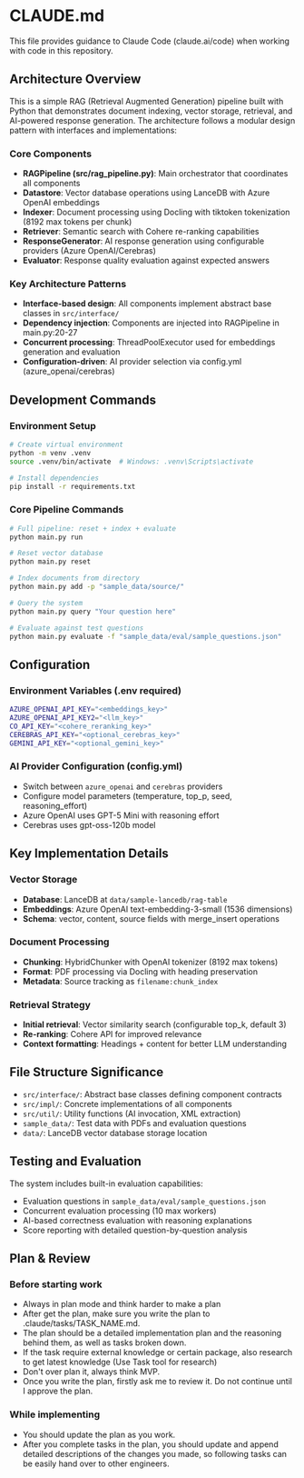 # CLAUDE.md

This file provides guidance to Claude Code (claude.ai/code) when working with code in this repository.

## Architecture Overview

This is a simple RAG (Retrieval Augmented Generation) pipeline built with Python that demonstrates document indexing, vector storage, retrieval, and AI-powered response generation. The architecture follows a modular design pattern with interfaces and implementations:

### Core Components

- **RAGPipeline (src/rag_pipeline.py)**: Main orchestrator that coordinates all components
- **Datastore**: Vector database operations using LanceDB with Azure OpenAI embeddings
- **Indexer**: Document processing using Docling with tiktoken tokenization (8192 max tokens per chunk)
- **Retriever**: Semantic search with Cohere re-ranking capabilities
- **ResponseGenerator**: AI response generation using configurable providers (Azure OpenAI/Cerebras)
- **Evaluator**: Response quality evaluation against expected answers

### Key Architecture Patterns

- **Interface-based design**: All components implement abstract base classes in `src/interface/`
- **Dependency injection**: Components are injected into RAGPipeline in main.py:20-27
- **Concurrent processing**: ThreadPoolExecutor used for embeddings generation and evaluation
- **Configuration-driven**: AI provider selection via config.yml (azure_openai/cerebras)

## Development Commands

### Environment Setup
```bash
# Create virtual environment
python -m venv .venv
source .venv/bin/activate  # Windows: .venv\Scripts\activate

# Install dependencies
pip install -r requirements.txt
```

### Core Pipeline Commands
```bash
# Full pipeline: reset + index + evaluate
python main.py run

# Reset vector database
python main.py reset

# Index documents from directory
python main.py add -p "sample_data/source/"

# Query the system
python main.py query "Your question here"

# Evaluate against test questions
python main.py evaluate -f "sample_data/eval/sample_questions.json"
```

## Configuration

### Environment Variables (.env required)
```bash
AZURE_OPENAI_API_KEY="<embeddings_key>"
AZURE_OPENAI_API_KEY2="<llm_key>" 
CO_API_KEY="<cohere_reranking_key>"
CEREBRAS_API_KEY="<optional_cerebras_key>"
GEMINI_API_KEY="<optional_gemini_key>"
```

### AI Provider Configuration (config.yml)
- Switch between `azure_openai` and `cerebras` providers
- Configure model parameters (temperature, top_p, seed, reasoning_effort)
- Azure OpenAI uses GPT-5 Mini with reasoning effort
- Cerebras uses gpt-oss-120b model

## Key Implementation Details

### Vector Storage
- **Database**: LanceDB at `data/sample-lancedb/rag-table`
- **Embeddings**: Azure OpenAI text-embedding-3-small (1536 dimensions)
- **Schema**: vector, content, source fields with merge_insert operations

### Document Processing
- **Chunking**: HybridChunker with OpenAI tokenizer (8192 max tokens)
- **Format**: PDF processing via Docling with heading preservation
- **Metadata**: Source tracking as `filename:chunk_index`

### Retrieval Strategy
- **Initial retrieval**: Vector similarity search (configurable top_k, default 3)
- **Re-ranking**: Cohere API for improved relevance
- **Context formatting**: Headings + content for better LLM understanding

## File Structure Significance

- `src/interface/`: Abstract base classes defining component contracts
- `src/impl/`: Concrete implementations of all components
- `src/util/`: Utility functions (AI invocation, XML extraction)
- `sample_data/`: Test data with PDFs and evaluation questions
- `data/`: LanceDB vector database storage location

## Testing and Evaluation

The system includes built-in evaluation capabilities:
- Evaluation questions in `sample_data/eval/sample_questions.json`
- Concurrent evaluation processing (10 max workers)
- AI-based correctness evaluation with reasoning explanations
- Score reporting with detailed question-by-question analysis

## Plan & Review

### Before starting work
- Always in plan mode and think harder to make a plan
- After get the plan, make sure you write the plan to .claude/tasks/TASK_NAME.md.
- The plan should be a detailed implementation plan and the reasoning behind them, as well as tasks broken down.
- If the task require external knowledge or certain package, also research to get latest knowledge (Use Task tool for research)
- Don't over plan it, always think MVP.
- Once you write the plan, firstly ask me to review it. Do not continue until I approve the plan.

### While implementing
- You should update the plan as you work.
- After you complete tasks in the plan, you should update and append detailed descriptions of the changes you made, so following tasks can be easily hand over to other engineers.